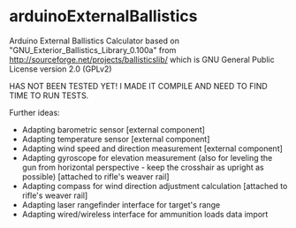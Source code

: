 arduinoExternalBallistics
=========================

Arduino External Ballistics Calculator based on "GNU_Exterior_Ballistics_Library_0.100a" from http://sourceforge.net/projects/ballisticslib/ which is GNU General Public License version 2.0 (GPLv2)


HAS NOT BEEN TESTED YET! I MADE IT COMPILE AND NEED TO FIND TIME TO RUN TESTS.

Further ideas:
- Adapting barometric sensor [external component]
- Adapting temperature sensor [external component]
- Adapting wind speed and direction measurement [external component]
- Adapting gyroscope for elevation measurement (also for leveling the gun from horizontal perspective - keep the crosshair as upright as possible) [attached to rifle's weaver rail]
- Adapting compass for wind direction adjustment calculation [attached to rifle's weaver rail]
- Adapting laser rangefinder interface for target's range
- Adapting wired/wireless interface for ammunition loads data import
